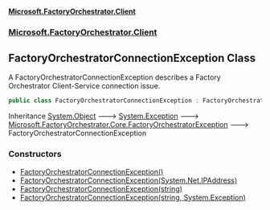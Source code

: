#### [Microsoft.FactoryOrchestrator.Client](./Microsoft-FactoryOrchestrator-Client.md 'Microsoft.FactoryOrchestrator.Client')
### [Microsoft.FactoryOrchestrator.Client](./Microsoft-FactoryOrchestrator-Client.md 'Microsoft.FactoryOrchestrator.Client')
## FactoryOrchestratorConnectionException Class
A FactoryOrchestratorConnectionException describes a Factory Orchestrator Client-Service connection issue.  
```csharp
public class FactoryOrchestratorConnectionException : FactoryOrchestratorException
```
Inheritance [System.Object](https://docs.microsoft.com/en-us/dotnet/api/System.Object 'System.Object') &#129106; [System.Exception](https://docs.microsoft.com/en-us/dotnet/api/System.Exception 'System.Exception') &#129106; [Microsoft.FactoryOrchestrator.Core.FactoryOrchestratorException](./../../CoreLibrary/Microsoft-FactoryOrchestrator-Core-FactoryOrchestratorException 'Microsoft.FactoryOrchestrator.Core.FactoryOrchestratorException') &#129106; FactoryOrchestratorConnectionException  
### Constructors
- [FactoryOrchestratorConnectionException()](./Microsoft-FactoryOrchestrator-Client-FactoryOrchestratorConnectionException-FactoryOrchestratorConnectionException().md 'Microsoft.FactoryOrchestrator.Client.FactoryOrchestratorConnectionException.FactoryOrchestratorConnectionException()')
- [FactoryOrchestratorConnectionException(System.Net.IPAddress)](./Microsoft-FactoryOrchestrator-Client-FactoryOrchestratorConnectionException-FactoryOrchestratorConnectionException(System-Net-IPAddress).md 'Microsoft.FactoryOrchestrator.Client.FactoryOrchestratorConnectionException.FactoryOrchestratorConnectionException(System.Net.IPAddress)')
- [FactoryOrchestratorConnectionException(string)](./Microsoft-FactoryOrchestrator-Client-FactoryOrchestratorConnectionException-FactoryOrchestratorConnectionException(string).md 'Microsoft.FactoryOrchestrator.Client.FactoryOrchestratorConnectionException.FactoryOrchestratorConnectionException(string)')
- [FactoryOrchestratorConnectionException(string, System.Exception)](./Microsoft-FactoryOrchestrator-Client-FactoryOrchestratorConnectionException-FactoryOrchestratorConnectionException(string_System-Exception).md 'Microsoft.FactoryOrchestrator.Client.FactoryOrchestratorConnectionException.FactoryOrchestratorConnectionException(string, System.Exception)')
